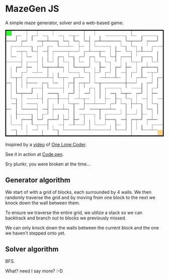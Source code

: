 # MazeGen JS

A simple maze generator, solver and a web-based game.

![Maze generator](https://github.com/kburnik/maze/blob/master/mazegen.png)

Inspired by a [video](https://www.youtube.com/watch?v=Y37-gB83HKE) of
[One Lone Coder](https://www.youtube.com/channel/UC-yuWVUplUJZvieEligKBkA).

See it in action at [Code pen](https://codepen.io/kburnik/pen/ZoLBbe).

Sry plunkr, you were broken at the time...

## Generator algorithm

We start of with a grid of blocks, each surrounded by 4 walls. We then randomly
traverse the grid and by moving from one block to the next we knock down the
wall between them.

To ensure we traverse the entire grid, we utilize a stack so we can backtrack
and branch out to blocks we previously missed.

We can only knock down the walls between the current block and the one we
haven't stepped onto yet.

## Solver algorithm

BFS.

What? need I say more? :-D

